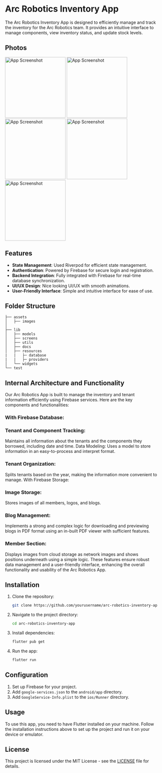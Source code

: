 # Arc Robotics Inventory App

The Arc Robotics Inventory App is designed to efficiently manage and track the inventory for the Arc Robotics team. It provides an intuitive interface to manage components, view inventory status, and update stock levels.

## Photos
<img src="https://github.com/arjunsakthi/arc_inventory/assets/75869725/9fcb624d-776a-4eb6-b20c-32e4dcdbb277" alt="App Screenshot" width="200"/>
<img src="https://github.com/arjunsakthi/arc_inventory/assets/75869725/7444d6c4-3f06-4ce6-8249-8f0b83200ca5" alt="App Screenshot" width="200"/>
<img src="https://github.com/arjunsakthi/arc_inventory/assets/75869725/c1e64786-c3d5-43cb-8a67-5c11225ea666" alt="App Screenshot" width="200"/>
<img src="https://github.com/arjunsakthi/arc_inventory/assets/75869725/e43d31d6-7eab-403c-a1fe-2599f975b884" alt="App Screenshot" width="200"/>
<img src="https://github.com/arjunsakthi/arc_inventory/assets/75869725/10bd75b3-b5b4-4757-8a59-f14bfdceae20" alt="App Screenshot" width="200"/>




## Features

- **State Management**: Used Riverpod for efficient state management.
- **Authentication**: Powered by Firebase for secure login and registration.
- **Backend Integration**: Fully integrated with Firebase for real-time database synchronization.
- **UI/UX Design**: Nice looking UI/UX with smooth animations.
- **User-Friendly Interface**: Simple and intuitive interface for ease of use.

## Folder Structure

```plaintext
├── assets
│   ├── images
│   
├── lib
│   ├── models
│   ├── screens
│   ├── utils
│   ├── docs
│   ├── resources
|   |   ├─ database
|   |   ├─ providers
│   └── widgets
└── test
```

## Internal Architecture and Functionality
Our Arc Robotics App is built to manage the inventory and tenant information efficiently using Firebase services. Here are the key components and functionalities:

### With Firebase Database:

### Tenant and Component Tracking: 
Maintains all information about the tenants and the components they borrowed, including date and time.
Data Modeling: Uses a model to store information in an easy-to-process and interpret format.
### Tenant Organization: 
Splits tenants based on the year, making the information more convenient to manage.
With Firebase Storage:
### Image Storage: 
Stores images of all members, logos, and blogs.
### Blog Management: 
Implements a strong and complex logic for downloading and previewing blogs in PDF format using an in-built PDF viewer with sufficient features.
### Member Section: 
Displays images from cloud storage as network images and shows positions underneath using a simple logic.
These features ensure robust data management and a user-friendly interface, enhancing the overall functionality and usability of the Arc Robotics App.

## Installation

1. Clone the repository:
   ```sh
   git clone https://github.com/yourusername/arc-robotics-inventory-app.git
   ```
2. Navigate to the project directory:
   ```sh
   cd arc-robotics-inventory-app
   ```
3. Install dependencies:
   ```sh
   flutter pub get
   ```
4. Run the app:
   ```sh
   flutter run
   ```

## Configuration

1. Set up Firebase for your project.
2. Add `google-services.json` to the `android/app` directory.
3. Add `GoogleService-Info.plist` to the `ios/Runner` directory.

## Usage

To use this app, you need to have Flutter installed on your machine. Follow the installation instructions above to set up the project and run it on your device or emulator.

## License

This project is licensed under the MIT License - see the [LICENSE](LICENSE) file for details.

